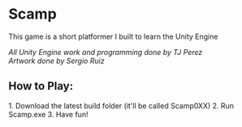 # Scamp
This game is a short platformer I built to learn the Unity Engine

*All Unity Engine work and programming done by TJ Perez*  
*Artwork done by Sergio Ruiz*

<h2>How to Play:</h2>
1. Download the latest build folder (it'll be called Scamp0XX)  
2. Run Scamp.exe  
3. Have fun!

